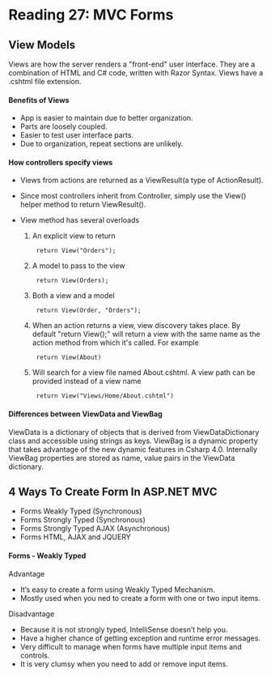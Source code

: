 # Reading 27: MVC Forms

## View Models

Views are how the server renders a "front-end" user interface. They are a combination of HTML and C# code, 
written with Razor Syntax. Views have a .cshtml file extension.

#### Benefits of Views

- App is easier to maintain due to better organization.
- Parts are loosely coupled.
- Easier to test user interface parts.
- Due to organization, repeat sections are unlikely.

#### How controllers specify views

- Views from actions are returned as a ViewResult(a type of ActionResult).

- Since most controllers inherit from Controller, simply use the View() helper method to return ViewResult().

- View method has several overloads

    1. An explicit view to return

            return View("Orders");
    2. A model to pass to the view

            return View(Orders);

    3. Both a view and a model
    
            return View(Order, "Orders");

    4. When an action returns a view, view discovery takes place. By default "return View();" will return a view with the same name as the action method from which it's called. For example

            return View(About)
    5. Will search for a view file named About.cshtml. A view path can be provided instead of a view name

            return View("Views/Home/About.cshtml")

#### Differences between ViewData and ViewBag

ViewData is a dictionary of objects that is derived from ViewDataDictionary class and accessible using strings as keys. 
ViewBag is a dynamic property that takes advantage of the new dynamic features in Csharp 4.0. Internally ViewBag properties 
are stored as name, value pairs in the ViewData dictionary.

## 4 Ways To Create Form In ASP.NET MVC

- Forms Weakly Typed (Synchronous)
- Forms Strongly Typed (Synchronous)
- Forms Strongly Typed AJAX (Asynchronous)
- Forms HTML, AJAX and JQUERY

#### Forms - Weakly Typed
Advantage

- It’s easy to create a form using Weakly Typed Mechanism.
- Mostly used when you ned to create a form with one or two input items.

Disadvantage

- Because it is not strongly typed, IntelliSense doesn’t help you.
- Have a higher chance of getting exception and runtime error messages.
- Very difficult to manage when forms have multiple input items and controls.
- It is very clumsy when you need to add or remove input items.
